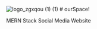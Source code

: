  ![logo_zgxqou (1) (1)](https://user-images.githubusercontent.com/45349730/138401729-23998df0-54c6-48b0-86fd-dfe92f65deed.png) # ourSpace!

  
  MERN Stack Social Media Website
  
  
  
